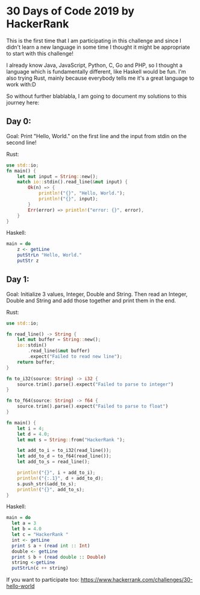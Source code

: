 # 30 Days of Code 2019 by HackerRank
This is the first time that I am participating in this challenge and since I didn't learn a new language in some time I thought it might be appropriate to start with this challenge!

I already know Java, JavaScript, Python, C, Go and PHP, so I thought a language which is fundamentally different, like Haskell would be fun. I'm also trying Rust, mainly because everybody tells me it's a great language to work with:D

So without further blablabla, I am going to document my solutions to this journey here:

## Day 0:

Goal: Print "Hello, World." on the first line and the input from stdin on the second line!

Rust:
```Rust
use std::io;
fn main() {
    let mut input = String::new();
    match io::stdin().read_line(&mut input) {
        Ok(n) => {
            println!("{}", "Hello, World.");
            println!("{}", input);
        }
        Err(error) => println!("error: {}", error),
    }
}
```
Haskell:

```Haskell
main = do
    z <- getLine
    putStrLn "Hello, World."
    putStr z
```
## Day 1:

Goal: Initialize 3 values, Integer, Double and String. Then read an Integer, Double and String and add those together and print them in the end.

Rust:
```Rust
use std::io;

fn read_line() -> String {
    let mut buffer = String::new();
    io::stdin()
        .read_line(&mut buffer)
        .expect("Failed to read new line");
    return buffer;
}

fn to_i32(source: String) -> i32 {
    source.trim().parse().expect("Failed to parse to integer")
}

fn to_f64(source: String) -> f64 {
    source.trim().parse().expect("Failed to parse to float")
}

fn main() {
    let i = 4;
    let d = 4.0;
    let mut s = String::from("HackerRank ");

    let add_to_i = to_i32(read_line());
    let add_to_d = to_f64(read_line());
    let add_to_s = read_line();

    println!("{}", i + add_to_i);
    println!("{:.1}", d + add_to_d);
    s.push_str(&add_to_s);
    println!("{}", add_to_s);
}
```
Haskell:
```Haskell
main = do
  let a = 3
  let b = 4.0
  let c = "HackerRank "  
  int <- getLine
  print $ a + (read int :: Int)
  double <- getLine
  print $ b + (read double :: Double)
  string <-getLine
  putStrLn(c ++ string)
```



If you want to participate too: https://www.hackerrank.com/challenges/30-hello-world